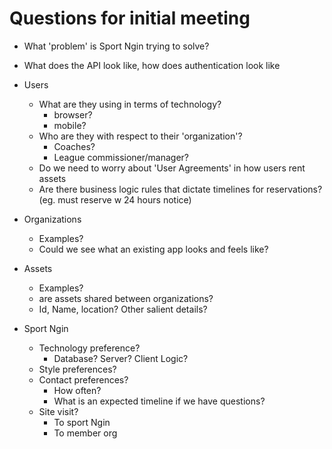 # Questions for initial meeting

- What 'problem' is Sport Ngin trying to solve?
- What does the API look like, how does authentication look like

- Users
  - What are they using in terms of technology?
    - browser?
    - mobile?
  - Who are they with respect to their 'organization'?
    - Coaches?
    - League commissioner/manager?
  - Do we need to worry about 'User Agreements' in how users rent assets
  - Are there business logic rules that dictate timelines for reservations? (eg. must reserve w 24 hours notice)

- Organizations
  - Examples?
  - Could we see what an existing app looks and feels like?

- Assets
  - Examples?
  - are assets shared between organizations?
  - Id, Name, location?  Other salient details?

- Sport Ngin
  - Technology preference?
    - Database? Server? Client Logic?
  - Style preferences?
  - Contact preferences?
    - How often?
    - What is an expected timeline if we have questions?
  - Site visit?
    - To sport Ngin
    - To member org
